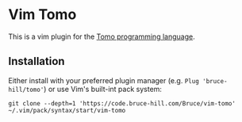 # Vim Tomo

This is a vim plugin for the [Tomo programming language](https://github.com/bruce-hil/tomo).

## Installation

Either install with your preferred plugin manager (e.g. `Plug 'bruce-hill/tomo'`)
or use Vim's built-int pack system:

```
git clone --depth=1 'https://code.bruce-hill.com/Bruce/vim-tomo' ~/.vim/pack/syntax/start/vim-tomo
```
